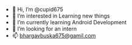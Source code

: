 - 👋 Hi, I’m @cupid675
- 👀 I’m interested in Learning new things 
- 🌱 I’m currently learning Android Development
- 💞️ I’m looking for an intern
- 📫 bhargavbuska675@gamil.com
